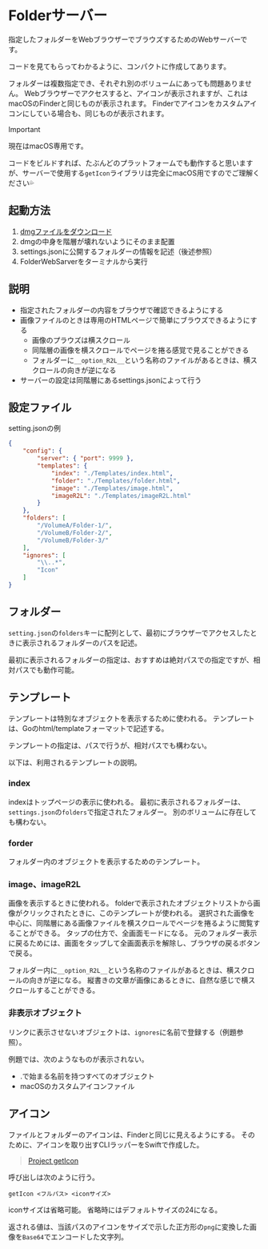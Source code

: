 # Folderサーバー

指定したフォルダーをWebブラウザーでブラウズするためのWebサーバーです。

コードを見てもらってわかるように、コンパクトに作成してあります。

フォルダーは複数指定でき、それぞれ別のボリュームにあっても問題ありません。
Webブラウザーでアクセスすると、アイコンが表示されますが、これはmacOSのFinderと同じものが表示されます。
Finderでアイコンをカスタムアイコンにしている場合も、同じものが表示されます。


> [!IMPORTANT]
> 現在はmacOS専用です。
> 
> コードをビルドすれば、たぶんどのプラットフォームでも動作すると思いますが、サーバーで使用する`getIcon`ライブラリは完全にmacOS用ですのでご理解ください💦

## 起動方法

1. [dmgファイルをダウンロード](../../releases)
2. dmgの中身を階層が壊れないようにそのまま配置
3. settings.jsonに公開するフォルダーの情報を記述（後述参照）
4. FolderWebSarverをターミナルから実行

## 説明

+ 指定されたフォルダーの内容をブラウザで確認できるようにする
+ 画像ファイルのときは専用のHTMLページで簡単にブラウズできるようにする
	+ 画像のプラウズは横スクロール
	+ 同階層の画像を横スクロールでページを捲る感覚で見ることができる
	+ フォルダーに`__option_R2L__`という名称のファイルがあるときは、横スクロールの向きが逆になる
+ サーバーの設定は同階層にあるsettings.jsonによって行う

## 設定ファイル

setting.jsonの例

```json
{
	"config": {
		"server": { "port": 9999 },
		"templates": {
			"index": "./Templates/index.html",
			"folder": "./Templates/folder.html",
			"image": "./Templates/image.html",
			"imageR2L": "./Templates/imageR2L.html"
		}
	},
	"folders": [
		"/VolumeA/Folder-1/",
		"/VolumeB/Folder-2/",
		"/VolumeB/Folder-3/"
	],
	"ignores": [
		"\\..*",
		"Icon"
	]
}
```

## フォルダー

`setting.json`の`folders`キーに配列として、最初にブラウザーでアクセスしたときに表示されるフォルダーのパスを記述。

最初に表示されるフォルダーの指定は、おすすめは絶対パスでの指定ですが、相対パスでも動作可能。

## テンプレート

テンプレートは特別なオブジェクトを表示するために使われる。
テンプレートは、Goのhtml/templateフォーマットで記述する。

テンプレートの指定は、パスで行うが、相対パスでも構わない。

以下は、利用されるテンプレートの説明。

### index

indexはトップページの表示に使われる。
最初に表示されるフォルダーは、`settings.json`の`folders`で指定されたフォルダー。
別のボリュームに存在しても構わない。

### forder

フォルダー内のオブジェクトを表示するためのテンプレート。

### image、imageR2L

画像を表示するときに使われる。
folderで表示されたオブジェクトリストから画像がクリックされたときに、このテンプレートが使われる。
選択された画像を中心に、同階層にある画像ファイルを横スクロールでページを捲るように閲覧することができる。
タップの仕方で、全画面モードになる。
元のフォルダー表示に戻るためには、画面をタップして全画面表示を解除し、ブラウザの戻るボタンで戻る。

フォルダー内に`__option_R2L__`という名称のファイルがあるときは、横スクロールの向きが逆になる。
縦書きの文章が画像にあるときに、自然な感じで横スクロールすることができる。

### 非表示オブジェクト

リンクに表示させないオブジェクトは、`ignores`に名前で登録する（例題参照）。

例題では、次のようなものが表示されない。
+ .で始まる名前を持つすべてのオブジェクト
+ macOSのカスタムアイコンファイル

## アイコン

ファイルとフォルダーのアイコンは、Finderと同じに見えるようにする。
そのために、アイコンを取り出すCLIラッパーをSwiftで作成した。

> [Project getIcon](./Project/Project%20getIcon)

呼び出しは次のように行う。

```
getIcon <フルパス> <iconサイズ>
```

iconサイズは省略可能。
省略時にはデフォルトサイズの24になる。

返される値は、当該パスのアイコンをサイズで示した正方形の`png`に変換した画像を`Base64`でエンコードした文字列。
